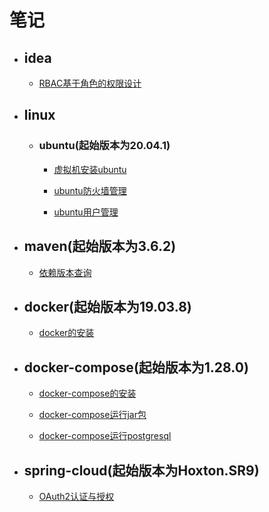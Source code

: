 # 笔记

- ## idea

    - [RBAC基于角色的权限设计](./idea/RBAC基于角色的权限设计.md)

- ## linux
    
    - ### ubuntu(起始版本为20.04.1)
        
        - [虚拟机安装ubuntu](./linux/ubuntu/虚拟机安装ubuntu.md)
        
        - [ubuntu防火墙管理](./linux/ubuntu/ubuntu防火墙管理.md)
      
        - [ubuntu用户管理](./linux/ubuntu/ubuntu用户管理.md)

- ## maven(起始版本为3.6.2)

    - [依赖版本查询](./maven/依赖版本查询.md)

- ## docker(起始版本为19.03.8)

    - [docker的安装](./docker/docker的安装.md)
  
- ## docker-compose(起始版本为1.28.0)
    
    - [docker-compose的安装](./docker-compose/docker-compose的安装.md)
  
    - [docker-compose运行jar包](./docker-compose/docker-compose运行jar包.md)

    - [docker-compose运行postgresql](./docker-compose/docker-compose运行postgresql.md)

- ## spring-cloud(起始版本为Hoxton.SR9)

    - [OAuth2认证与授权](./spring-cloud/OAuth2认证与授权.md)